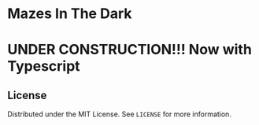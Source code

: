 <h1> Mazes In The Dark <h1>

UNDER CONSTRUCTION!!! Now with Typescript

## License

Distributed under the MIT License. See `LICENSE` for more information.
